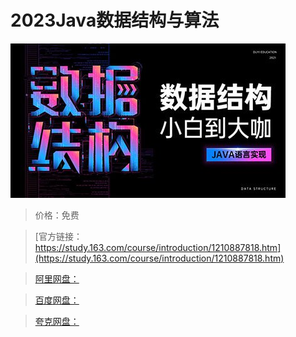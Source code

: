 # 2023Java数据结构与算法

![img](../../../assets/study163/free/26d14cc6d20244f1b98c8cb1643a3fe2.jpg)

> 价格：免费

> [官方链接：https://study.163.com/course/introduction/1210887818.htm](https://study.163.com/course/introduction/1210887818.htm)

> [阿里网盘：]()

> [百度网盘：]()

> [夸克网盘：]()
